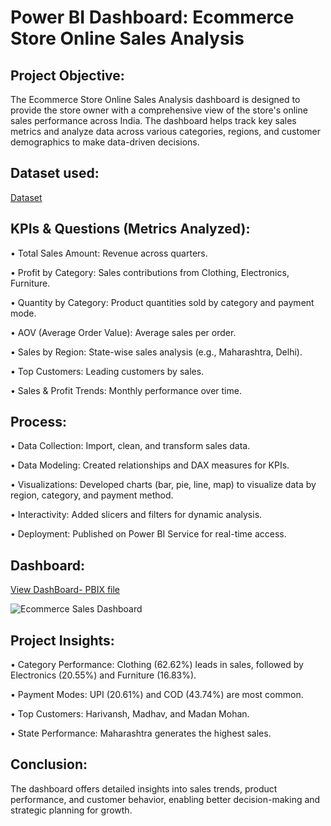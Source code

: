 # Power BI Dashboard: Ecommerce Store Online Sales Analysis

## Project Objective:
The Ecommerce Store Online Sales Analysis dashboard is designed to provide the store owner with a comprehensive view of the store's online sales performance across India. The dashboard helps track key sales metrics and analyze data across various categories, regions, and customer demographics to make data-driven decisions.

## Dataset used:
<a href="https://github.com/Sunil-Rathod/Ecommerce-Store-Online-Sales-Dashboard/blob/main/Dataset.zip">Dataset</a>

## KPIs & Questions (Metrics Analyzed):

• Total Sales Amount: Revenue across quarters.

• Profit by Category: Sales contributions from Clothing, Electronics, Furniture.

• Quantity by Category: Product quantities sold by category and payment mode.

• AOV (Average Order Value): Average sales per order.

• Sales by Region: State-wise sales analysis (e.g., Maharashtra, Delhi).

• Top Customers: Leading customers by sales.

• Sales & Profit Trends: Monthly performance over time.

## Process:

• Data Collection: Import, clean, and transform sales data.

• Data Modeling: Created relationships and DAX measures for KPIs.

• Visualizations: Developed charts (bar, pie, line, map) to visualize data by region, category, and payment method.

• Interactivity: Added slicers and filters for dynamic analysis.

• Deployment: Published on Power BI Service for real-time access.

## Dashboard:
<a href="https://github.com/Sunil-Rathod/Ecommerce-Store-Online-Sales-Dashboard/blob/main/Ecommerce%20Sales%20Dashboard.pbix">View DashBoard- PBIX file</a>


![Ecommerce Sales Dashboard](https://github.com/user-attachments/assets/ba7dbde6-5de2-45e2-be92-219f05f4f21e)


## Project Insights:

• Category Performance: Clothing (62.62%) leads in sales, followed by Electronics (20.55%) and Furniture (16.83%).

• Payment Modes: UPI (20.61%) and COD (43.74%) are most common.

• Top Customers: Harivansh, Madhav, and Madan Mohan.

• State Performance: Maharashtra generates the highest sales.

## Conclusion:

The dashboard offers detailed insights into sales trends, product performance, and customer behavior, enabling better decision-making and strategic planning for growth.


